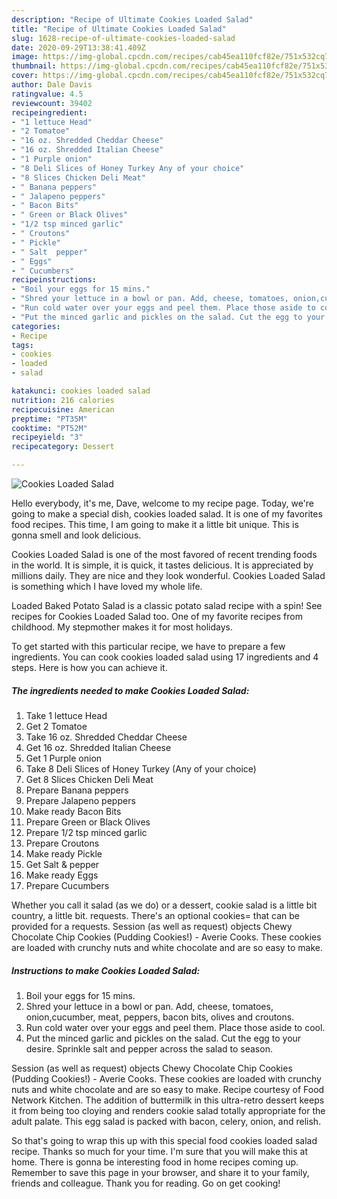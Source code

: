 ```yaml
---
description: "Recipe of Ultimate Cookies Loaded Salad"
title: "Recipe of Ultimate Cookies Loaded Salad"
slug: 1628-recipe-of-ultimate-cookies-loaded-salad
date: 2020-09-29T13:38:41.409Z
image: https://img-global.cpcdn.com/recipes/cab45ea110fcf82e/751x532cq70/cookies-loaded-salad-recipe-main-photo.jpg
thumbnail: https://img-global.cpcdn.com/recipes/cab45ea110fcf82e/751x532cq70/cookies-loaded-salad-recipe-main-photo.jpg
cover: https://img-global.cpcdn.com/recipes/cab45ea110fcf82e/751x532cq70/cookies-loaded-salad-recipe-main-photo.jpg
author: Dale Davis
ratingvalue: 4.5
reviewcount: 39402
recipeingredient:
- "1 lettuce Head"
- "2 Tomatoe"
- "16 oz. Shredded Cheddar Cheese"
- "16 oz. Shredded Italian Cheese"
- "1 Purple onion"
- "8 Deli Slices of Honey Turkey Any of your choice"
- "8 Slices Chicken Deli Meat"
- " Banana peppers"
- " Jalapeno peppers"
- " Bacon Bits"
- " Green or Black Olives"
- "1/2 tsp minced garlic"
- " Croutons"
- " Pickle"
- " Salt  pepper"
- " Eggs"
- " Cucumbers"
recipeinstructions:
- "Boil your eggs for 15 mins."
- "Shred your lettuce in a bowl or pan. Add, cheese, tomatoes, onion,cucumber, meat, peppers, bacon bits, olives and croutons."
- "Run cold water over your eggs and peel them. Place those aside to cool."
- "Put the minced garlic and pickles on the salad. Cut the egg to your desire. Sprinkle salt and pepper across the salad to season."
categories:
- Recipe
tags:
- cookies
- loaded
- salad

katakunci: cookies loaded salad 
nutrition: 216 calories
recipecuisine: American
preptime: "PT35M"
cooktime: "PT52M"
recipeyield: "3"
recipecategory: Dessert

---
```



![Cookies Loaded Salad](https://img-global.cpcdn.com/recipes/cab45ea110fcf82e/751x532cq70/cookies-loaded-salad-recipe-main-photo.jpg)

Hello everybody, it's me, Dave, welcome to my recipe page. Today, we're going to make a special dish, cookies loaded salad. It is one of my favorites food recipes. This time, I am going to make it a little bit unique. This is gonna smell and look delicious.

Cookies Loaded Salad is one of the most favored of recent trending foods in the world. It is simple, it is quick, it tastes delicious. It is appreciated by millions daily. They are nice and they look wonderful. Cookies Loaded Salad is something which I have loved my whole life.

Loaded Baked Potato Salad is a classic potato salad recipe with a spin! See recipes for Cookies Loaded Salad too. One of my favorite recipes from childhood. My stepmother makes it for most holidays.


To get started with this particular recipe, we have to prepare a few ingredients. You can cook cookies loaded salad using 17 ingredients and 4 steps. Here is how you can achieve it.

<!--inarticleads1-->

##### The ingredients needed to make Cookies Loaded Salad:

1. Take 1 lettuce Head
1. Get 2 Tomatoe
1. Take 16 oz. Shredded Cheddar Cheese
1. Get 16 oz. Shredded Italian Cheese
1. Get 1 Purple onion
1. Take 8 Deli Slices of Honey Turkey (Any of your choice)
1. Get 8 Slices Chicken Deli Meat
1. Prepare  Banana peppers
1. Prepare  Jalapeno peppers
1. Make ready  Bacon Bits
1. Prepare  Green or Black Olives
1. Prepare 1/2 tsp minced garlic
1. Prepare  Croutons
1. Make ready  Pickle
1. Get  Salt &amp; pepper
1. Make ready  Eggs
1. Prepare  Cucumbers


Whether you call it salad (as we do) or a dessert, cookie salad is a little bit country, a little bit. requests. There&#39;s an optional cookies= that can be provided for a requests. Session (as well as request) objects Chewy Chocolate Chip Cookies (Pudding Cookies!) - Averie Cooks. These cookies are loaded with crunchy nuts and white chocolate and are so easy to make. 

<!--inarticleads2-->

##### Instructions to make Cookies Loaded Salad:

1. Boil your eggs for 15 mins.
1. Shred your lettuce in a bowl or pan. Add, cheese, tomatoes, onion,cucumber, meat, peppers, bacon bits, olives and croutons.
1. Run cold water over your eggs and peel them. Place those aside to cool.
1. Put the minced garlic and pickles on the salad. Cut the egg to your desire. Sprinkle salt and pepper across the salad to season.


Session (as well as request) objects Chewy Chocolate Chip Cookies (Pudding Cookies!) - Averie Cooks. These cookies are loaded with crunchy nuts and white chocolate and are so easy to make. Recipe courtesy of Food Network Kitchen. The addition of buttermilk in this ultra-retro dessert keeps it from being too cloying and renders cookie salad totally appropriate for the adult palate. This egg salad is packed with bacon, celery, onion, and relish. 

So that's going to wrap this up with this special food cookies loaded salad recipe. Thanks so much for your time. I'm sure that you will make this at home. There is gonna be interesting food in home recipes coming up. Remember to save this page in your browser, and share it to your family, friends and colleague. Thank you for reading. Go on get cooking!
